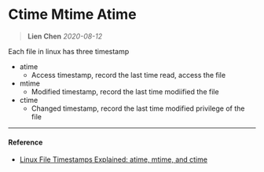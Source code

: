 # Ctime Mtime Atime
> **Lien Chen** *2020-08-12*

Each file in linux has three timestamp
* atime
    * Access timestamp, record the last time read, access the file
* mtime
    * Modified timestamp, record the last time modiified the file
* ctime
    * Changed timestamp, record the last time modified privilege of the file

---
#### Reference
* [Linux File Timestamps Explained: atime, mtime, and ctime](https://www.howtogeek.com/517098/linux-file-timestamps-explained-atime-mtime-and-ctime/)